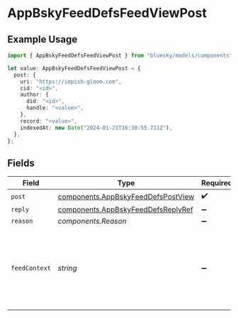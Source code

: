 # AppBskyFeedDefsFeedViewPost

## Example Usage

```typescript
import { AppBskyFeedDefsFeedViewPost } from "bluesky/models/components";

let value: AppBskyFeedDefsFeedViewPost = {
  post: {
    uri: "https://impish-gloom.com",
    cid: "<id>",
    author: {
      did: "<id>",
      handle: "<value>",
    },
    record: "<value>",
    indexedAt: new Date("2024-01-21T16:30:55.711Z"),
  },
};
```

## Fields

| Field                                                                                    | Type                                                                                     | Required                                                                                 | Description                                                                              |
| ---------------------------------------------------------------------------------------- | ---------------------------------------------------------------------------------------- | ---------------------------------------------------------------------------------------- | ---------------------------------------------------------------------------------------- |
| `post`                                                                                   | [components.AppBskyFeedDefsPostView](../../models/components/appbskyfeeddefspostview.md) | :heavy_check_mark:                                                                       | N/A                                                                                      |
| `reply`                                                                                  | [components.AppBskyFeedDefsReplyRef](../../models/components/appbskyfeeddefsreplyref.md) | :heavy_minus_sign:                                                                       | N/A                                                                                      |
| `reason`                                                                                 | *components.Reason*                                                                      | :heavy_minus_sign:                                                                       | N/A                                                                                      |
| `feedContext`                                                                            | *string*                                                                                 | :heavy_minus_sign:                                                                       | Context provided by feed generator that may be passed back alongside interactions.       |